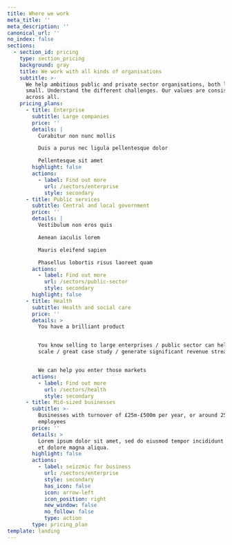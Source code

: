 ```yaml
---
title: Where we work
meta_title: ''
meta_description: ''
canonical_url: ''
no_index: false
sections:
  - section_id: pricing
    type: section_pricing
    background: gray
    title: We work with all kinds of organisations
    subtitle: >-
      We help ambitious public and private sector organisations, both large and
      small. Understand the different challenges. Our values are consistent
      across all.
    pricing_plans:
      - title: Enterprise
        subtitle: Large companies
        price: ''
        details: |
          Curabitur non nunc mollis

          Duis a purus nec ligula pellentesque dolor

          Pellentesque sit amet
        highlight: false
        actions:
          - label: Find out more
            url: /sectors/enterprise
            style: secondary
      - title: Public services
        subtitle: Central and local government
        price: ''
        details: |
          Vestibulum non eros quis

          Aenean iaculis lorem

          Mauris eleifend sapien

          Phasellus lobortis risus laoreet quam
        actions:
          - label: Find out more
            url: /sectors/public-sector
            style: secondary
        highlight: false
      - title: Health
        subtitle: Health and social care
        price: ''
        details: >
          You have a brilliant product


          You know selling to large enterprises / public sector can help you
          scale / great case study / generate significant revenue stream


          We can help you enter those markets
        actions:
          - label: Find out more
            url: /sectors/health
            style: secondary
      - title: Mid-sized businesses
        subtitle: >-
          Businesses with turnover of £25m-£500m per year, or around 250
          employees
        price: ''
        details: >
          Lorem ipsum dolor sit amet, sed do eiusmod tempor incididunt ut labore
          et dolore magna aliqua.
        highlight: false
        actions:
          - label: seizzmic for business
            url: /sectors/enterprise
            style: secondary
            has_icon: false
            icon: arrow-left
            icon_position: right
            new_window: false
            no_follow: false
            type: action
        type: pricing_plan
template: landing
---
```

